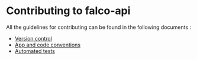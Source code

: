 # Contributing to falco-api

All the guidelines for contributing can be found in the following documents :
 - [Version control](docs/version_control.md)
 - [App and code conventions](docs/app_and_code_conventions.md)
 - [Automated tests](tests.md)
